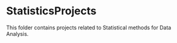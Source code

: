 # StatisticsProjects
This folder contains projects related to Statistical methods for Data Analysis.
